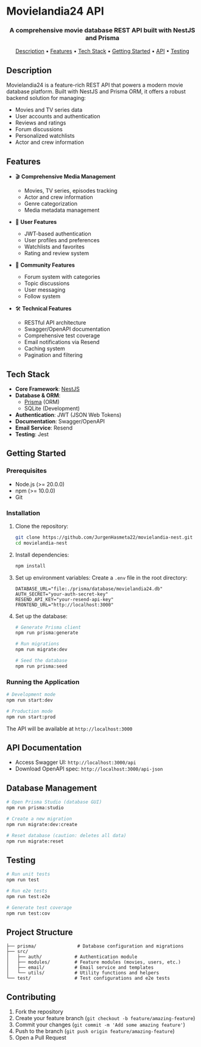 # Movielandia24 API

<div align="center">
  <h3>A comprehensive movie database REST API built with NestJS and Prisma</h3>
  
  <p>
    <a href="#description">Description</a> •
    <a href="#features">Features</a> •
    <a href="#tech-stack">Tech Stack</a> •
    <a href="#getting-started">Getting Started</a> •
    <a href="#api-documentation">API</a> •
    <a href="#testing">Testing</a>
  </p>
</div>

## Description

Movielandia24 is a feature-rich REST API that powers a modern movie database platform. Built with NestJS and Prisma ORM, it offers a robust backend solution for managing:

- Movies and TV series data
- User accounts and authentication
- Reviews and ratings
- Forum discussions
- Personalized watchlists
- Actor and crew information

## Features

- 🎬 **Comprehensive Media Management**

    - Movies, TV series, episodes tracking
    - Actor and crew information
    - Genre categorization
    - Media metadata management

- 👥 **User Features**

    - JWT-based authentication
    - User profiles and preferences
    - Watchlists and favorites
    - Rating and review system

- 💬 **Community Features**

    - Forum system with categories
    - Topic discussions
    - User messaging
    - Follow system

- 🛠 **Technical Features**
    - RESTful API architecture
    - Swagger/OpenAPI documentation
    - Comprehensive test coverage
    - Email notifications via Resend
    - Caching system
    - Pagination and filtering

## Tech Stack

- **Core Framework**: [NestJS](https://nestjs.com/)
- **Database & ORM**:
    - [Prisma](https://www.prisma.io/) (ORM)
    - SQLite (Development)
- **Authentication**: JWT (JSON Web Tokens)
- **Documentation**: Swagger/OpenAPI
- **Email Service**: Resend
- **Testing**: Jest

## Getting Started

### Prerequisites

- Node.js (>= 20.0.0)
- npm (>= 10.0.0)
- Git

### Installation

1. Clone the repository:

    ```bash
    git clone https://github.com/JurgenHasmeta22/movielandia-nest.git
    cd movielandia-nest
    ```

2. Install dependencies:

    ```bash
    npm install
    ```

3. Set up environment variables:
   Create a `.env` file in the root directory:

    ```env
    DATABASE_URL="file:./prisma/database/movielandia24.db"
    AUTH_SECRET="your-auth-secret-key"
    RESEND_API_KEY="your-resend-api-key"
    FRONTEND_URL="http://localhost:3000"
    ```

4. Set up the database:

    ```bash
    # Generate Prisma client
    npm run prisma:generate

    # Run migrations
    npm run migrate:dev

    # Seed the database
    npm run prisma:seed
    ```

### Running the Application

```bash
# Development mode
npm run start:dev

# Production mode
npm run start:prod
```

The API will be available at `http://localhost:3000`

## API Documentation

- Access Swagger UI: `http://localhost:3000/api`
- Download OpenAPI spec: `http://localhost:3000/api-json`

## Database Management

```bash
# Open Prisma Studio (database GUI)
npm run prisma:studio

# Create a new migration
npm run migrate:dev:create

# Reset database (caution: deletes all data)
npm run migrate:reset
```

## Testing

```bash
# Run unit tests
npm run test

# Run e2e tests
npm run test:e2e

# Generate test coverage
npm run test:cov
```

## Project Structure

```
├── prisma/               # Database configuration and migrations
├── src/
│   ├── auth/            # Authentication module
│   ├── modules/         # Feature modules (movies, users, etc.)
│   ├── email/           # Email service and templates
│   └── utils/           # Utility functions and helpers
└── test/                # Test configurations and e2e tests
```

## Contributing

1. Fork the repository
2. Create your feature branch (`git checkout -b feature/amazing-feature`)
3. Commit your changes (`git commit -m 'Add some amazing feature'`)
4. Push to the branch (`git push origin feature/amazing-feature`)
5. Open a Pull Request

